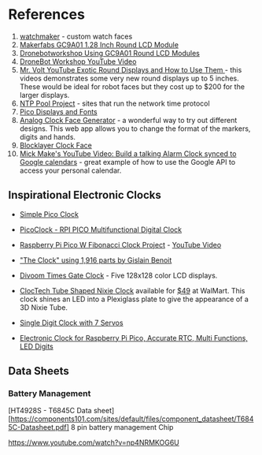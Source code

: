 # References

1. [watchmaker](https://getwatchmaker.com/chart) - custom watch faces
2. [Makerfabs GC9A01 1.28 Inch Round LCD Module
](https://www.makerfabs.com/gc9a01-1.28-inch-round-lcd-module.html)
3. [Dronebotworkshop Using GC9A01 Round LCD Modules](https://dronebotworkshop.com/gc9a01/)
4. [DroneBot Workshop YouTube Video](https://www.youtube.com/watch?v=k2c2zCmC_X0)
5. [Mr. Volt YouTube Exotic Round Displays and How to Use Them
](https://www.youtube.com/watch?v=eJBDXjI5Zu4) - this videos demonstrates some
very new round displays up to 5 inches.  These would be ideal for robot faces but they cost up to $200 for the larger displays.
6. [NTP Pool Project](https://www.ntppool.org/en/) - sites that run the network time protocol
7. [Pico Displays and Fonts](https://forums.pimoroni.com/t/pico-display-and-fonts/16194/18)
8. [Analog Clock Face Generator](https://www.oliverboorman.biz/projects/tools/clocks.php) - a wonderful
way to try out different designs.  This web app allows you to change the format of the markers, digits and hands.
9. [Blocklayer Clock Face](https://www.blocklayer.com/clock-face)
10. [Mick Make's YouTube Video: Build a talking Alarm Clock synced to Google calendars](ttps://www.youtube.com/watch?v=IoX6t03ULnc) - great example of how to use the Google API to access your personal calendar.

## Inspirational Electronic Clocks

* [Simple Pico Clock](https://www.instructables.com/Simple-Pico-Clock/)

* [PicoClock - RPI PICO Multifunctional Digital Clock](https://www.instructables.com/PicoClock-RPI-PICO-Multifunctional-Digital-Clock/)

* [Raspberry Pi Pico W Fibonacci Clock Project](https://divoom.com/products/time-gate) - [YouTube Video](https://www.youtube.com/watch?v=TrzDxgc1X7A)

* ["The Clock" using 1,916 parts by Gislain Benoit](https://techno-logic-art.com/clock.htm)

* [Divoom Times Gate Clock](https://divoom.com/products/time-gate) - Five 128x128 color LCD displays.

* [ClocTech Tube Shaped Nixie Clock](https://clocteck.com/products/clocteck-nixie-tube-clock-wood-rgb-digital-clock-with-beautiful-package) available for [$49](https://www.walmart.com/ip/Nixie-Tube-Clock-Walnut-Digital-Clock-Support-Wi-Fi-Time-Calibration-Alarm-and-12-24H-Display-No-Assemble-Required/5266860953?wmlspartner=wlpa&selectedSellerId=101191931) at WalMart.  This clock shines an LED into a Plexiglass plate to give the appearance of a 3D Nixie Tube.

* [Single Digit Clock with 7 Servos](https://www.instructables.com/Single-Digit-Clock/)

* [Electronic Clock for Raspberry Pi Pico, Accurate RTC, Multi Functions, LED Digits](https://www.waveshare.com/pico-clock-green.htm)

## Data Sheets

### Battery Management

[HT4928S - T6845C Data sheet][https://components101.com/sites/default/files/component_datasheet/T6845C-Datasheet.pdf] 8 pin battery management Chip

https://www.youtube.com/watch?v=np4NRMKOG6U